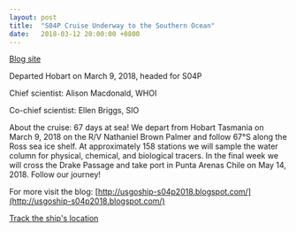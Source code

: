 ```yaml
---
layout: post
title:  "S04P Cruise Underway to the Southern Ocean"
date:   2018-03-12 20:00:00 +0800
---
```

<style>
img + em {
 text-align: justify;
 display: block;
 padding-left: 2em;
 padding-right: 2em;
}
</style>

[Blog site](http://usgoship-s04p2018.blogspot.com)

Departed Hobart on March 9, 2018, headed for S04P

Chief scientist: Alison Macdonald, WHOI

Co-chief scientist: Ellen Briggs, SIO

About the cruise: 67 days at sea! We depart from Hobart Tasmania on March 9, 2018 on the R/V Nathaniel Brown Palmer and follow 67°S along the Ross sea ice shelf. At approximately 158 stations we will sample the water column for physical, chemical, and biological tracers. In the final week we will cross the Drake Passage and take port in Punta Arenas Chile on May 14, 2018. Follow our journey!

<!--more-->

For more visit the blog: [http://usgoship-s04p2018.blogspot.com/](http://usgoship-s04p2018.blogspot.com/)

[Track the ship's location](http://www.marinetraffic.com/en/ais/home/centerx:-70.9059067/centery:-53.1708984/zoom:8/mmsi:366610000/shipid:426075)
